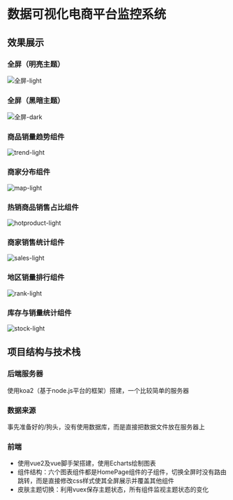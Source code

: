 # 数据可视化电商平台监控系统
## 效果展示
### 全屏（明亮主题）
![全屏-light](https://user-images.githubusercontent.com/56499398/159119128-d05d9e7b-f940-46e7-aea4-5e669cb674e4.gif)
### 全屏（黑暗主题）
![全屏-dark](https://user-images.githubusercontent.com/56499398/159119157-17d5d34f-1f33-48c1-a552-3e1be940959c.gif)
### 商品销量趋势组件
![trend-light](https://user-images.githubusercontent.com/56499398/159119185-4f0579fd-7c83-4b6d-881f-ecdc0e0a6520.gif)
### 商家分布组件
![map-light](https://user-images.githubusercontent.com/56499398/159119214-2fb33c29-b08b-48e2-ae2f-3db03640cdf5.gif)
### 热销商品销售占比组件
![hotproduct-light](https://user-images.githubusercontent.com/56499398/159119255-fa1a7055-99a7-437c-973f-24e9ff3a8368.gif)
### 商家销售统计组件
![sales-light](https://user-images.githubusercontent.com/56499398/159119269-57a56902-ce15-400f-afcc-8805c279259d.gif)
### 地区销量排行组件
![rank-light](https://user-images.githubusercontent.com/56499398/159119278-7825f47a-4afc-4c15-8461-4095747f233d.gif)
### 库存与销量统计组件
![stock-light](https://user-images.githubusercontent.com/56499398/159119286-5eb0cfe6-2bc7-438b-be47-baee5013c5d1.gif)
## 项目结构与技术栈
### 后端服务器
使用koa2（基于node.js平台的框架）搭建，一个比较简单的服务器
### 数据来源
事先准备好的/狗头，没有使用数据库，而是直接把数据文件放在服务器上
### 前端
- 使用vue2及vue脚手架搭建，使用Echarts绘制图表
- 组件结构：六个图表组件都是HomePage组件的子组件，切换全屏时没有路由跳转，而是直接修改css样式使其全屏展示并覆盖其他组件
- 皮肤主题切换：利用vuex保存主题状态，所有组件监视主题状态的变化
